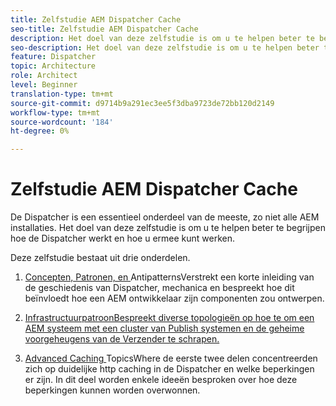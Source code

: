 ```yaml
---
title: Zelfstudie AEM Dispatcher Cache
seo-title: Zelfstudie AEM Dispatcher Cache
description: Het doel van deze zelfstudie is om u te helpen beter te begrijpen hoe de Dispatcher werkt en hoe u ermee kunt werken.
seo-description: Het doel van deze zelfstudie is om u te helpen beter te begrijpen hoe de Dispatcher werkt en hoe u ermee kunt werken.
feature: Dispatcher
topic: Architecture
role: Architect
level: Beginner
translation-type: tm+mt
source-git-commit: d9714b9a291ec3ee5f3dba9723de72bb120d2149
workflow-type: tm+mt
source-wordcount: '184'
ht-degree: 0%

---
```



# Zelfstudie AEM Dispatcher Cache

De Dispatcher is een essentieel onderdeel van de meeste, zo niet alle AEM installaties. Het doel van deze zelfstudie is om u te helpen beter te begrijpen hoe de Dispatcher werkt en hoe u ermee kunt werken.

Deze zelfstudie bestaat uit drie onderdelen.

1. [Concepten, Patronen, en ](chapter-1.md)
AntipatternsVerstrekt een korte inleiding van de geschiedenis van Dispatcher, mechanica en bespreekt hoe dit beïnvloedt hoe een AEM ontwikkelaar zijn componenten zou ontwerpen.

1. [InfrastructuurpatroonBespreekt diverse topologieën op hoe te om een AEM systeem met een cluster van Publish systemen en de geheime voorgeheugens van de Verzender te schrapen. ](chapter-2.md)


1. [Advanced Caching ](chapter-3.md)
TopicsWhere de eerste twee delen concentreerden zich op duidelijke http caching in de Dispatcher en welke beperkingen er zijn. In dit deel worden enkele ideeën besproken over hoe deze beperkingen kunnen worden overwonnen.
